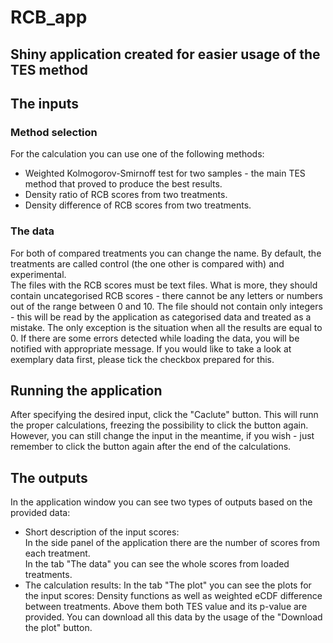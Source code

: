 # RCB_app
## Shiny application created for easier usage of the TES method  

## The inputs
### Method selection
For the calculation you can use one of the following methods:
* Weighted Kolmogorov-Smirnoff test for two samples - the main TES method that proved to produce the best results.
* Density ratio of RCB scores from two treatments.
* Density difference of RCB scores from two treatments.
### The data
For both of compared treatments you can change the name. By default, the treatments are called control (the one other is compared with) and experimental.  
The files with the RCB scores must be text files. What is more, they should contain uncategorised RCB scores - there cannot be any letters or numbers out of the range between 0 and 10. The file should not contain only integers - this will be read by the application as categorised data and treated as a mistake. The only exception is the situation when all the results are equal to 0. If there are some errors detected while loading the data, you will be notified with appropriate message. If you would like to take a look at exemplary data first, please tick the checkbox prepared for this.
## Running the application
After specifying the desired input, click the "Caclute" button. This will runn the proper calculations, freezing the possibility to click the button again. However, you can still change the input in the meantime, if you wish - just remember to click the button again after the end of the calculations.
## The outputs
In the application window you can see two types of outputs based on the provided data:
* Short description of the input scores:  
In the side panel of the application there are the number of scores from each treatment.  
In the tab "The data" you can see the whole scores from loaded treatments.  
* The calculation results:
In the tab "The plot" you can see the plots for the input scores: Density functions as well as weighted eCDF difference between treatments. Above them both TES value and its p-value are provided. You can download all this data by the usage of the "Download the plot" button.